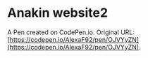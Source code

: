 # Anakin website2

A Pen created on CodePen.io. Original URL: [https://codepen.io/AlexaF92/pen/OJVYyZN](https://codepen.io/AlexaF92/pen/OJVYyZN).


